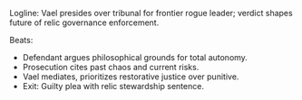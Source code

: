 ﻿---
series: 4
novella: 2
file: S4N2_CH12
type: chapter
pov: Vael
setting: Field tribunal â€“ rogue element trial
word_target_min: 1201
word_target_max: 2299
status: outline
---
Logline: Vael presides over tribunal for frontier rogue leader; verdict shapes future of relic governance enforcement.

Beats:
- Defendant argues philosophical grounds for total autonomy.
- Prosecution cites past chaos and current risks.
- Vael mediates, prioritizes restorative justice over punitive.
- Exit: Guilty plea with relic stewardship sentence.